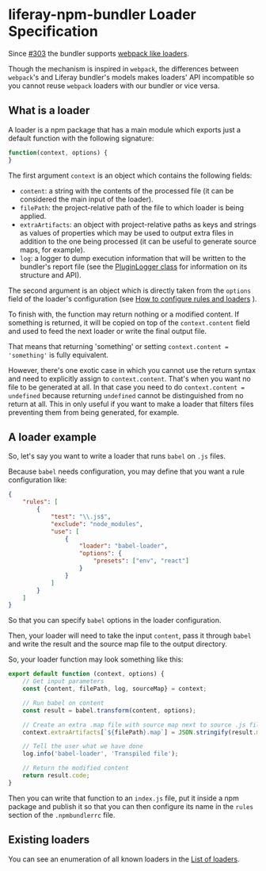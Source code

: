 # liferay-npm-bundler Loader Specification

Since [#303](https://github.com/liferay/liferay-js-toolkit/issues/303) the
bundler supports [webpack like loaders](https://webpack.js.org/loaders/).

Though the mechanism is inspired in `webpack`, the differences between
`webpack`'s and Liferay bundler's models makes loaders' API incompatible so you
cannot reuse `webpack` loaders with our bundler or vice versa.

## What is a loader

A loader is a npm package that has a main module which exports just a default
function with the following signature:

```javascript
function(context, options) {
}
```

The first argument `context` is an object which contains the following fields:

- `content`: a string with the contents of the processed file (it can be
  considered the main input of the loader).
- `filePath`: the project-relative path of the file to which loader is being
  applied.
- `extraArtifacts`: an object with project-relative paths as keys and strings
  as values of properties which may be used to output extra files in addition
  to the one being processed (it can be useful to generate source maps, for
  example).
- `log`: a logger to dump execution information that will be written to the
  bundler's report file (see the
  [PluginLogger class](https://github.com/liferay/liferay-frontend-projects/blob/master/maintenance/projects/js-toolkit/packages/liferay-npm-build-tools-common/src/plugin-logger.ts)
  for information on its structure and API).

The second argument is an object which is directly taken from the `options`
field of the loader's configuration (see
[How to configure rules and loaders](../manuals/liferay-npm-bundler.md#How-to-configure-rules-and-loaders.md)
).

To finish with, the function may return nothing or a modified content. If
something is returned, it will be copied on top of the `context.content` field
and used to feed the next loader or write the final output file.

That means that returning 'something' or setting `context.content =
'something'` is fully equivalent.

However, there's one exotic case in which you cannot use the return syntax and
need to explicitly assign to `context.content`. That's when you want no file to
be generated at all. In that case you need to do `context.content = undefined`
because returning `undefined` cannot be distinguished from no return at all.
This in only useful if you want to make a loader that filters files preventing
them from being generated, for example.

## A loader example

So, let's say you want to write a loader that runs `babel` on `.js` files.

Because `babel` needs configuration, you may define that you want a rule
configuration like:

```json
{
	"rules": [
		{
			"test": "\\.js$",
			"exclude": "node_modules",
			"use": [
				{
					"loader": "babel-loader",
					"options": {
						"presets": ["env", "react"]
					}
				}
			]
		}
	]
}
```

So that you can specify `babel` options in the loader configuration.

Then, your loader will need to take the input `content`, pass it through
`babel` and write the result and the source map file to the output directory.

So, your loader function may look something like this:

```javascript
export default function (context, options) {
	// Get input parameters
	const {content, filePath, log, sourceMap} = context;

	// Run babel on content
	const result = babel.transform(content, options);

	// Create an extra .map file with source map next to source .js file
	context.extraArtifacts[`${filePath}.map`] = JSON.stringify(result.map);

	// Tell the user what we have done
	log.info('babel-loader', 'Transpiled file');

	// Return the modified content
	return result.code;
}
```

Then you can write that function to an `index.js` file, put it inside a npm
package and publish it so that you can then configure its name in the `rules`
section of the `.npmbundlerrc` file.

## Existing loaders

You can see an enumeration of all known loaders in the
[List of loaders](../reference/liferay-npm-bundler-loaders.md).
